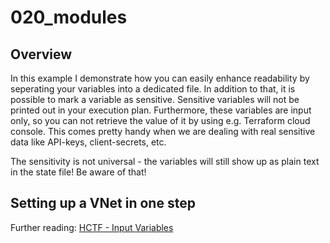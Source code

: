 # 020_modules

## Overview
In this example I demonstrate how you can easily enhance readability by seperating your variables into a dedicated file. In addition to that, it is possible to mark a variable as sensitive. Sensitive variables will not be printed out in your execution plan. Furthermore, these variables are input only, so you can not retrieve the value of it by using e.g. Terraform cloud console. This comes pretty handy when we are dealing with real sensitive data like API-keys, client-secrets, etc. 

The sensitivity is not universal - the variables will still show up as plain text in the state file! Be aware of that!

## Setting up a VNet in one step


Further reading:
[HCTF - Input Variables](https://developer.hashicorp.com/terraform/language/values/variables)

